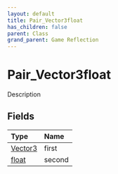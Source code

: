 ```yaml
---
layout: default
title: Pair_Vector3float
has_children: false
parent: Class
grand_parent: Game Reflection
---
```

# Pair_Vector3float
Description 

## Fields

| Type | Name |
|:----------|:--------------|
| [Vector3](/riftbreaker-wiki/docs/game-reflection/classes/vector3/) | first |
| [float](/riftbreaker-wiki/docs/game-reflection/components/float/) | second |

